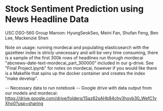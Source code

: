# Stock Sentiment Prediction using News Headline Data
USC DSO-560
Group Maroon: HyungSeokSeo, Meini Fan, Shufan Feng, Ben Lee, Mackenzie Shen

Note on usage: running mordecai and populating elasticsearch with the gazetteer index is stricly unecessary and will be very time consuming, there is a sample of the first 300k rows of headlines run thorugh mordecai "abcnews-date-text-mordecai_part_300000" included in our g-drive. See "Final Project.ipynb" for notes on mordecai, however if you would like there is a Makefile that spins up the docker container and creates the index "make develop". 

-- Necessary data to run notebook -- 
Google drive with data output from our models and mordecai: https://drive.google.com/drive/folders/15az62sAHb84chy3hovb30_WefC1yXho0?usp=sharing
